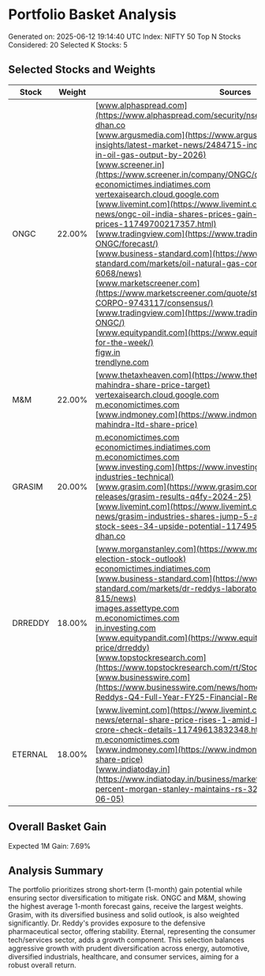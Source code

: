 # Portfolio Basket Analysis
Generated on: 2025-06-12 19:14:40 UTC
Index: NIFTY 50
Top N Stocks Considered: 20
Selected K Stocks: 5

## Selected Stocks and Weights

| Stock | Weight | Sources |
|-------|--------|---------|
| ONGC | 22.00% | [www.alphaspread.com](https://www.alphaspread.com/security/nse/ongc/analyst-estimates)<br>[dhan.co](https://dhan.co/stocks/oil-natural-gas-corporation-ltd-share-price/)<br>[www.argusmedia.com](https://www.argusmedia.com/es/news-and-insights/latest-market-news/2484715-india-s-ongc-eyes-11pc-rise-in-oil-gas-output-by-2026)<br>[www.screener.in](https://www.screener.in/company/ONGC/consolidated/)<br>[economictimes.indiatimes.com](https://economictimes.indiatimes.com/oil-and-natural-gas-corporation-ltd/stocks/companyid-11599.cms)<br>[vertexaisearch.cloud.google.com](https://vertexaisearch.cloud.google.com/grounding-api-redirect/AUZIYQGn5gOXO0pINHVLUdOWdEOn28et5Zbv7vtoi6c7rwxbWO2luVSGAvjLdeZ92m-85TAAKFiebD_JiUdNv9NlL5MEsjEuIhw8HUOi8WvpCZ6OmueOdo22WJwaC1srZ4Smyge6n7OYPnDI0A==)<br>[www.livemint.com](https://www.livemint.com/market/stock-market-news/ongc-oil-india-shares-prices-gain-up-to-4-rising-crude-oil-prices-11749700217357.html)<br>[www.tradingview.com](https://www.tradingview.com/symbols/NSE-ONGC/forecast/)<br>[www.business-standard.com](https://www.business-standard.com/markets/oil-natural-gas-corpn-ltd-share-price-6068/news)<br>[www.marketscreener.com](https://www.marketscreener.com/quote/stock/OIL-AND-NATURAL-GAS-CORPO-9743117/consensus/)<br>[www.tradingview.com](https://www.tradingview.com/symbols/NSE-ONGC/)<br>[www.equitypandit.com](https://www.equitypandit.com/ongc-outlook-for-the-week/)<br>[figw.in](https://figw.in/ongc-share-price-target/)<br>[trendlyne.com](https://trendlyne.com/research-reports/stock/974/ONGC/oil-and-natural-gas-corporation-ltd/) |
| M&M | 22.00% | [www.thetaxheaven.com](https://www.thetaxheaven.com/blog/mahindra-mahindra-share-price-target)<br>[vertexaisearch.cloud.google.com](https://vertexaisearch.cloud.google.com/grounding-api-redirect/AUZIYQFUh-EKE66oUG_iXv1rJN8ViuMPJypoW-W5PFsFGtcMt_UstbZmX_C0xgqxV5Y7Y2QqsK4g2047TAcLOfq_vV8EoqKfsg15RYNrvkkmslhTKxwYgoyllFPxL2dTipRfbA-8KOCy72fPBzA-qbg=)<br>[m.economictimes.com](https://m.economictimes.com/markets/stocks/recos/i-sec-downgrades-mahindra-amp-mahindra-to-add-raises-target-price-to-rs-3200/articleshow/120753441.cms)<br>[www.indmoney.com](https://www.indmoney.com/stocks/mahindra-and-mahindra-ltd-share-price) |
| GRASIM | 20.00% | [m.economictimes.com](https://m.economictimes.com/markets/stocks/news/4-reasons-why-morgan-stanley-made-grasim-its-top-pick-for-2025/articleshow/121748866.cms)<br>[economictimes.indiatimes.com](https://economictimes.indiatimes.com/grasim-industries-ltd/stocks/companyid-13696.cms)<br>[m.economictimes.com](https://m.economictimes.com/markets/stocks/news/morgan-stanley-upgrades-grasim-to-overweight-raises-target-price-to-rs-3500/articleshow/121764711.cms)<br>[www.investing.com](https://www.investing.com/equities/grasim-industries-technical)<br>[www.grasim.com](https://www.grasim.com/media/press-releases/grasim-results-q4fy-2024-25)<br>[www.livemint.com](https://www.livemint.com/market/stock-market-news/grasim-industries-shares-jump-5-as-morgan-stanley-upgrades-stock-sees-34-upside-potential-11749537031063.html)<br>[dhan.co](https://dhan.co/stocks/grasim-industries-ltd-share-price/) |
| DRREDDY | 18.00% | [www.morganstanley.com](https://www.morganstanley.com/ideas/india-election-stock-outlook)<br>[economictimes.indiatimes.com](https://economictimes.indiatimes.com/dr-reddys-laboratories-ltd/stocks/companyid-13841.cms)<br>[www.business-standard.com](https://www.business-standard.com/markets/dr-reddys-laboratories-ltd-share-price-815/news)<br>[images.assettype.com](https://images.assettype.com/bloombergquint/2024-07/858e99fa-093c-4b32-aca6-47241c0950d2/Dolat_Capital_Dr__Reddys_Laboratories_ARA_FY24.pdf)<br>[m.economictimes.com](https://m.economictimes.com/markets/stocks/earnings/dr-reddys-labs-q4-results-cons-pat-jumps-22-to-rs-1594-crore-rs-8-per-share-dividend-announced/articleshow/121030267.cms)<br>[in.investing.com](https://in.investing.com/equities/dr-reddys-laboratories)<br>[www.equitypandit.com](https://www.equitypandit.com/share-price/drreddy)<br>[www.topstockresearch.com](https://www.topstockresearch.com/rt/Stock/DRREDDY/TechnicalAnalysis)<br>[www.businesswire.com](https://www.businesswire.com/news/home/20250509262055/en/Dr.-Reddys-Q4-Full-Year-FY25-Financial-Results) |
| ETERNAL | 18.00% | [www.livemint.com](https://www.livemint.com/market/stock-market-news/eternal-share-price-rises-1-amid-likely-block-deal-worth-156-crore-check-details-11749613832348.html)<br>[m.economictimes.com](https://m.economictimes.com/markets/stocks/news/eternal-shares-jump-over-8-in-2-days-heres-why/articleshow/121639861.cms)<br>[www.indmoney.com](https://www.indmoney.com/stocks/eternal-ltd-share-price)<br>[www.indiatoday.in](https://www.indiatoday.in/business/market/story/eternal-shares-rise-4-percent-morgan-stanley-maintains-rs-320-target-2735974-2025-06-05) |

## Overall Basket Gain

Expected 1M Gain: 7.69%

## Analysis Summary

The portfolio prioritizes strong short-term (1-month) gain potential while ensuring sector diversification to mitigate risk. ONGC and M&M, showing the highest average 1-month forecast gains, receive the largest weights. Grasim, with its diversified business and solid outlook, is also weighted significantly. Dr. Reddy's provides exposure to the defensive pharmaceutical sector, offering stability. Eternal, representing the consumer tech/services sector, adds a growth component. This selection balances aggressive growth with prudent diversification across energy, automotive, diversified industrials, healthcare, and consumer services, aiming for a robust overall return.
